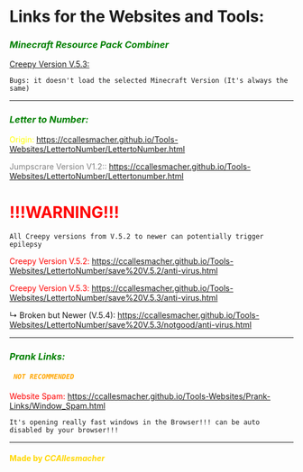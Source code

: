 # Links for the Websites and Tools: 


### <font color="green">***Minecraft Resource Pack Combiner***</font> 

<font color="green">[Creepy Version V.5.3:](https://ccallesmacher.github.io/Tools-Websites/Combiner/Combiner.html)</font> 

`Bugs: it doesn't load the selected Minecraft Version (It's always the same)`

---

### <font color="green">***Letter to Number:***</font>



<font color="yellow">Origin:</font> https://ccallesmacher.github.io/Tools-Websites/LettertoNumber/LettertoNumber.html

<font color="grey">Jumpscrare Version V1.2::</font>  https://ccallesmacher.github.io/Tools-Websites/LettertoNumber/Lettertonumber.html


# <font color="red">!!!WARNING!!!</font>


`All Creepy versions from V.5.2 to newer can potentially trigger epilepsy`

<font color="red">Creepy Version V.5.2:</font> https://ccallesmacher.github.io/Tools-Websites/LettertoNumber/save%20V.5.2/anti-virus.html
   
<font color="red">Creepy Version V.5.3:</font> https://ccallesmacher.github.io/Tools-Websites/LettertoNumber/save%20V.5.3/anti-virus.html

   ↳ Broken but Newer (V.5.4): https://ccallesmacher.github.io/Tools-Websites/LettertoNumber/save%20V.5.3/notgood/anti-virus.html

---

### <font color="green">***Prank Links:***</font>

#### <font color="orange">***` NOT RECOMMENDED`***</font>

<font color="red">Website Spam:</font> https://ccallesmacher.github.io/Tools-Websites/Prank-Links/Window_Spam.html

`It's opening really fast windows in the Browser!!! can be auto disabled by your browser!!!`



---

#### <font color="gold">Made by ___CCAllesmacher___</font>
